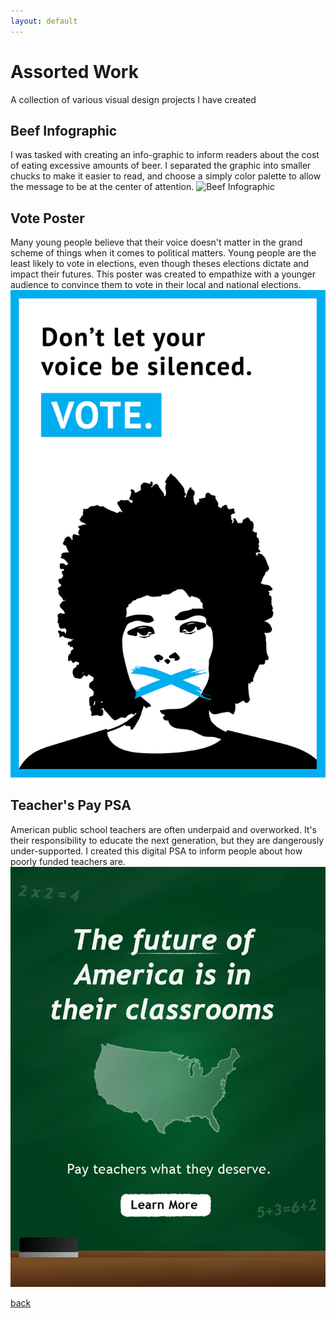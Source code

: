 ```yaml
---
layout: default
---
```


# Assorted Work
A collection of various visual design projects I have created

## Beef Infographic
I was tasked with creating an info-graphic to inform readers about the cost of eating excessive amounts of beer. I separated the graphic into smaller chucks to make it easier to read, and choose a simply color palette to allow the message to be at the center of attention.
![Beef Infographic](/..assets/other/beef.png)

## Vote Poster
Many young people believe that their voice doesn't matter in the grand scheme of things when it comes to political matters. Young people are the least likely to vote in elections, even though theses elections dictate and impact their futures. This poster was created to empathize with a younger audience to convince them to vote in their local and national elections. 
![Vote Poster](../assets/other/vote.png)

## Teacher's Pay PSA
American public school teachers are often underpaid and overworked. It's their responsibility to educate the next generation, but they are dangerously under-supported. I created this digital PSA to inform people about how poorly funded teachers are.
![Teacher's Pay](../assets/other/teacher.png)


[back](../)